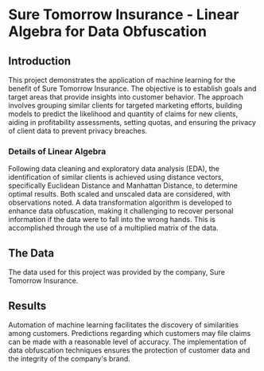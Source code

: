 # Sure Tomorrow Insurance - Linear Algebra for Data Obfuscation

## Introduction
This project demonstrates the application of machine learning for the benefit of Sure Tomorrow Insurance. The objective is to establish goals and target areas that provide insights into customer behavior. The approach involves grouping similar clients for targeted marketing efforts, building models to predict the likelihood and quantity of claims for new clients, aiding in profitability assessments, setting quotas, and ensuring the privacy of client data to prevent privacy breaches.

### Details of Linear Algebra
Following data cleaning and exploratory data analysis (EDA), the identification of similar clients is achieved using distance vectors, specifically Euclidean Distance and Manhattan Distance, to determine optimal results. Both scaled and unscaled data are considered, with observations noted. A data transformation algorithm is developed to enhance data obfuscation, making it challenging to recover personal information if the data were to fall into the wrong hands. This is accomplished through the use of a multiplied matrix of the data.

## The Data
The data used for this project was provided by the company, Sure Tomorrow Insurance.

## Results
Automation of machine learning facilitates the discovery of similarities among customers. Predictions regarding which customers may file claims can be made with a reasonable level of accuracy. The implementation of data obfuscation techniques ensures the protection of customer data and the integrity of the company's brand.
